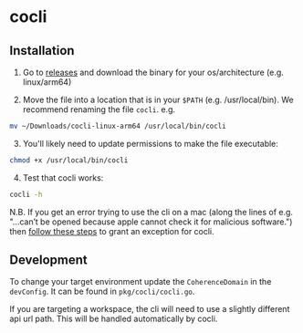 # cocli

## Installation

1. Go to [releases](https://github.com/coherenceplatform/cocli/releases) and download the binary for your os/architecture (e.g. linux/arm64)

2. Move the file into a location that is in your `$PATH` (e.g. /usr/local/bin). We recommend renaming the file `cocli`. e.g.
```bash
mv ~/Downloads/cocli-linux-arm64 /usr/local/bin/cocli
```

3. You'll likely need to update permissions to make the file executable:
```bash
chmod +x /usr/local/bin/cocli
```

4. Test that cocli works:
```bash
cocli -h
```

N.B. If you get an error trying to use the cli on a mac (along the lines of e.g. "...can’t be opened because apple cannot check it for malicious software.") then [follow these steps](https://support.apple.com/guide/mac-help/apple-cant-check-app-for-malicious-software-mchleab3a043/mac) to grant an exception for cocli.

## Development

To change your target environment update the `CoherenceDomain` in the `devConfig`. It can be found in `pkg/cocli/cocli.go`.

If you are targeting a workspace, the cli will need to use a slightly different api url path. This will be handled automatically by cocli.